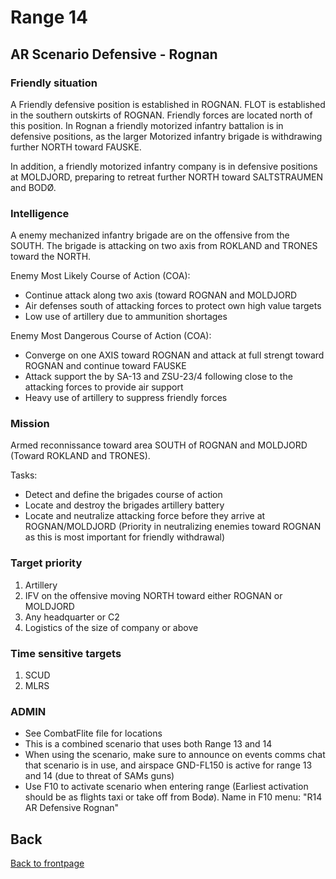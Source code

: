 # Range 14

## AR Scenario Defensive - Rognan
### Friendly situation
A Friendly defensive position is established in ROGNAN. FLOT is established in the southern outskirts of ROGNAN. Friendly forces are located north of this position.
In Rognan a friendly motorized infantry battalion is in defensive positions, as the larger Motorized infantry brigade is withdrawing further NORTH toward FAUSKE.

In addition, a friendly motorized infantry company is in defensive positions at MOLDJORD, preparing to retreat further NORTH toward SALTSTRAUMEN and BODØ.

### Intelligence
A enemy mechanized infantry brigade are on the offensive from the SOUTH. The brigade is attacking on two axis from ROKLAND and TRONES toward the NORTH.

Enemy Most Likely Course of Action (COA):
- Continue attack along two axis (toward ROGNAN and MOLDJORD
- Air defenses south of attacking forces to protect own high value targets
- Low use of artillery due to ammunition shortages

Enemy Most Dangerous Course of Action (COA):
- Converge on one AXIS toward ROGNAN and attack at full strengt toward ROGNAN and continue toward FAUSKE
- Attack support the by SA-13 and ZSU-23/4 following close to the attacking forces to provide air support
- Heavy use of artillery to suppress friendly forces



### Mission
Armed reconnissance toward area SOUTH of ROGNAN and MOLDJORD (Toward ROKLAND and TRONES).

Tasks:
- Detect and define the brigades course of action
- Locate and destroy the brigades artillery battery 
- Locate and neutralize attacking force before they arrive at ROGNAN/MOLDJORD (Priority in neutralizing enemies toward ROGNAN as this is most important for friendly withdrawal)


### Target priority
1. Artillery
2. IFV on the offensive moving NORTH toward either ROGNAN or MOLDJORD
3. Any headquarter or C2
4. Logistics of the size of company or above

### Time sensitive targets
1. SCUD
2. MLRS



### ADMIN
- See CombatFlite file for locations
- This is a combined scenario that uses both Range 13 and 14
- When using the scenario, make sure to announce on events comms chat that scenario is in use, and airspace GND-FL150 is active for range 13 and 14 (due to threat of SAMs guns)
- Use F10 to activate scenario when entering range (Earliest activation should be as flights taxi or take off from Bodø). Name in F10 menu: "R14 AR Defensive Rognan"




## Back
[Back to frontpage](https://132nd-vwing.github.io/TRMA-Brief/)
